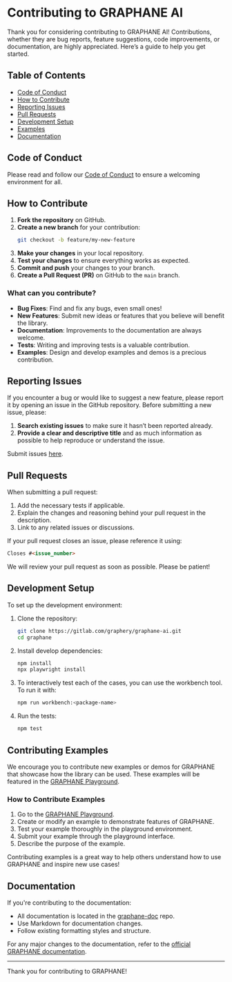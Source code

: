 # Contributing to GRAPHANE AI

Thank you for considering contributing to GRAPHANE AI! Contributions, whether they are bug reports,
feature suggestions, code improvements, or documentation, are highly appreciated. Here’s a guide to
help you get started.

## Table of Contents

- [Code of Conduct](#code-of-conduct)
- [How to Contribute](#how-to-contribute)
- [Reporting Issues](#reporting-issues)
- [Pull Requests](#pull-requests)
- [Development Setup](#development-setup)
- [Examples](#examples)
- [Documentation](#documentation)

## Code of Conduct

Please read and follow our [Code of Conduct](https://github.com/graphery/graphane/CODE_OF_CONDUCT.md) to ensure a welcoming environment for all.

## How to Contribute

1. **Fork the repository** on GitHub.
2. **Create a new branch** for your contribution:
   ```bash
   git checkout -b feature/my-new-feature
   ```
3. **Make your changes** in your local repository.
4. **Test your changes** to ensure everything works as expected.
5. **Commit and push** your changes to your branch.
6. **Create a Pull Request (PR)** on GitHub to the `main` branch.

### What can you contribute?

- **Bug Fixes**: Find and fix any bugs, even small ones!
- **New Features**: Submit new ideas or features that you believe will benefit the library.
- **Documentation**: Improvements to the documentation are always welcome.
- **Tests**: Writing and improving tests is a valuable contribution.
- **Examples**: Design and develop examples and demos is a precious contribution.

## Reporting Issues

If you encounter a bug or would like to suggest a new feature, please report it by opening an issue
in the GitHub repository. Before submitting a new issue, please:

1. **Search existing issues** to make sure it hasn’t been reported already.
2. **Provide a clear and descriptive title** and as much information as possible to help reproduce
   or understand the issue.

Submit issues [here](https://gitlab.com/graphery/graphane-ai/-/issues).

## Pull Requests

When submitting a pull request:

1. Add the necessary tests if applicable.
2. Explain the changes and reasoning behind your pull request in the description.
3. Link to any related issues or discussions.

If your pull request closes an issue, please reference it using:

```markdown
Closes #<issue_number>
```

We will review your pull request as soon as possible. Please be patient!

## Development Setup

To set up the development environment:

1. Clone the repository:
   ```bash
   git clone https://gitlab.com/graphery/graphane-ai.git
   cd graphane
   ```
2. Install develop dependencies:
   ```bash
   npm install
   npx playwright install
   ```
3. To interactively test each of the cases, you can use the workbench tool. To run it with:
   ```bash
   npm run workbench:<package-name>
   ``` 
4. Run the tests:
   ```bash
   npm test
   ```

## Contributing Examples

We encourage you to contribute new examples or demos for GRAPHANE that showcase how the library can
be used. These examples will be featured in
the [GRAPHANE Playground](https://playground.graphane.dev).

### How to Contribute Examples

1. Go to the [GRAPHANE Playground](https://playground.graphane.dev).
2. Create or modify an example to demonstrate features of GRAPHANE.
3. Test your example thoroughly in the playground environment.
4. Submit your example through the playground interface.
5. Describe the purpose of the example.

Contributing examples is a great way to help others understand how to use GRAPHANE and inspire new
use cases!

## Documentation

If you're contributing to the documentation:

- All documentation is located in the [graphane-doc](https://github.com/graphery/graphane-doc) repo.
- Use Markdown for documentation changes.
- Follow existing formatting styles and structure.

For any major changes to the documentation, refer to
the [official GRAPHANE documentation](https://graphane.dev/).

---

Thank you for contributing to GRAPHANE!

```

